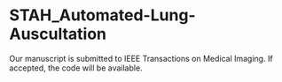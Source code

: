 # STAH_Automated-Lung-Auscultation
Our manuscript is submitted to IEEE Transactions on Medical Imaging. If accepted, the code will be available.
